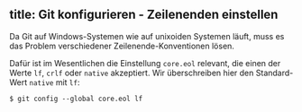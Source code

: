 title: Git konfigurieren - Zeilenenden einstellen
---

Da Git auf Windows-Systemen wie auf unixoiden Systemen läuft, muss es das 
Problem verschiedener Zeilenende-Konventionen lösen.

Dafür ist im Wesentlichen die Einstellung `core.eol` relevant, die einen der Werte 
`lf`, `crlf` oder `native` akzeptiert. Wir überschreiben hier den Standard-Wert
`native` mit `lf`:

    $ git config --global core.eol lf
